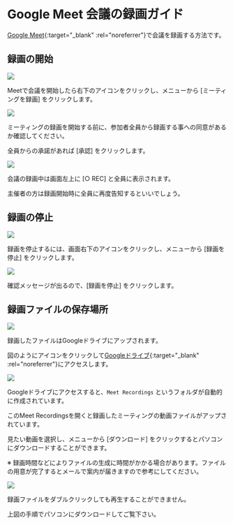 # Google Meet 会議の録画ガイド
[Google Meet](https://apps.google.com/meet/){:target="_blank" :rel="noreferrer"}で会議を録画する方法です。


## 録画の開始

![](images/rec-1.jpg)

Meetで会議を開始したら右下のアイコンをクリックし、メニューから [ミーティングを録画] をクリックします。

![](images/rec-2.jpg)

ミーティングの録画を開始する前に、参加者全員から録画する事への同意があるか確認してください。

全員からの承諾があれば [承認] をクリックします。

![](images/rec-3.jpg)

会議の録画中は画面左上に [○ REC] と全員に表示されます。

主催者の方は録画開始時に全員に再度告知するといいでしょう。

## 録画の停止

![](images/rec-4.jpg)

録画を停止するには、画面右下のアイコンをクリックし、メニューから [録画を停止] をクリックします。

![](images/rec-5.jpg)

確認メッセージが出るので、[録画を停止] をクリックします。

## 録画ファイルの保存場所

![](images/rec-6.jpg)

録画したファイルはGoogleドライブにアップされます。

図のようにアイコンをクリックして[Googleドライブ](https://drive.google.com/){:target="_blank" :rel="noreferrer"}にアクセスします。

![](images/rec-7.jpg)

Googleドライブにアクセスすると、`Meet Recordings` というフォルダが自動的に作成されています。

このMeet Recordingsを開くと録画したミーティングの動画ファイルがアップされています。

見たい動画を選択し、メニューから [ダウンロード] をクリックするとパソコンにダウンロードすることができます。



※ 録画時間などによりファイルの生成に時間がかかる場合があります。ファイルの用意が完了するとメールで案内が届きますので参考にしてください。

![](images/rec-8.jpg)

録画ファイルをダブルクリックしても再生することができません。

上図の手順でパソコンにダウンロードしてご覧下さい。